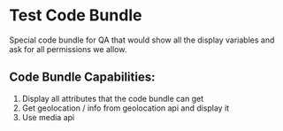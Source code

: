 # Test Code Bundle

Special code bundle for QA that would show all the display variables and ask for all permissions we allow.

## Code Bundle Capabilities:
1) Display all attributes that the code bundle can get
2) Get geolocation / info from geolocation api and display it
3) Use media api
